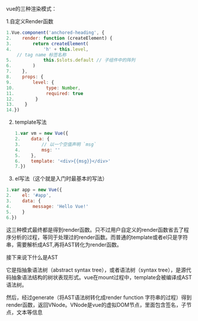 vue的三种渲染模式：

1.自定义Render函数

```javascript
1.Vue.component('anchored-heading', {
2.    render: function (createElement) {
3.        return createElement(
4.            'h' + this.level,   
    // tag name 标签名称
5.            this.$slots.default // 子组件中的阵列
6.        )
7.    },
8.    props: {
9.        level: {
10.            type: Number,
11.            required: true
12.        }
13.    }
14.})
```

2. template写法

   ```javascript
   1.var vm = new Vue({
   2.    data: {
   3.        // 以一个空值声明 `msg`
   4.        msg: ''
   5.    },
   6.    template: '<div>{{msg}}</div>'
   7.})
   ```

3. el写法（这个就是入门时最基本的写法）

```javascript
1.var app = new Vue({
2.    el: '#app',
3.    data: {
4.        message: 'Hello Vue!'
5.    }
6.})
```

这三种模式最终都是得到render函数。只不过用户自定义的render函数省去了程序分析的过程，等同于处理过的render函数。而普通的template或者el只是字符串，需要解析成AST,再将AST转化为render函数。

接下来说下什么是AST

它是指抽象语法树（abstract syntax tree），或者语法树（syntax tree），是源代码抽象语法结构的树状表现形式。vue在mount过程中，template会被编译成AST语法树。

然后，经过generate（将AST语法树转化成render function 字符串的过程）得到render函数，返回VNode。VNode是vue的虚拟DOM节点，里面包含签名，子节点，文本等信息



